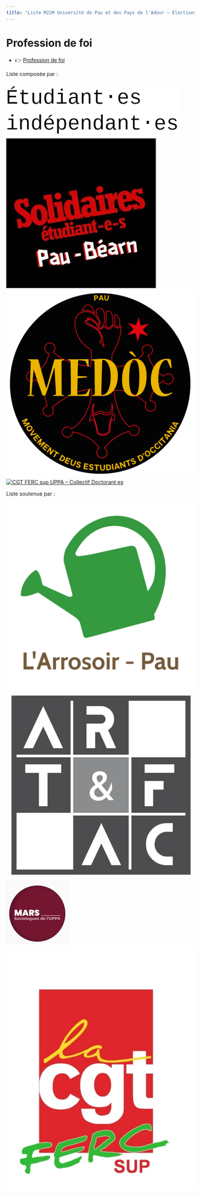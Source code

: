 ```yaml
---
title: "Liste M22M Université de Pau et des Pays de l'Adour – Élections 2022"
---
```



# Profession de foi
<div class="professionfoi" markdown="1">

- 👉 [Profession de foi](assets/pdf/2022/PF_M22M_2022-2024.pdf)

<!--
- 👉 [Hauteskunduko adierazpena](assets/pdf/2022/)
- 👉 [Profession de Fe](assets/pdf/2022/)
-->

</div>
<!--
Pour en savoir plus sur nos différents axes :

<div class="professionfoi" markdown="1">

- [💶 Lutte contre la précarité](assets/pdf/2022/)
- [👥 Pour un service public de qualité](assets/pdf/2022/)
- [📚 Démocratisation et accessibilité au savoir](assets/pdf/2022/)
- [🎓 Université de proximité](assets/pdf/2022/)
- [🗣️ Diversité culturelle et linguistique](assets/pdf/2022/)
- [✊ Université en lutte contre les dominations](assets/pdf/2022/)
- [🌱 Université écologique et sans conservateur](assets/pdf/2022/)
- [🥼 Pour une recherche sans précarité !](assets/pdf/2022/)

</div>
-->

Liste composée par :
<div class="partenaires" markdown="1">

<!--[![Nom](assets/img/)](URL)-->

![Étudiant⋅es indépendant⋅es](assets/img/partenaires/independants.png)
[![Solidaires Étudiant·e·s Pau - Béarn](assets/img/partenaires/solidaires.jpg)](https://twitter.com/seslpau)
[![Med'oc de Pau](assets/img/partenaires/medoc.png)](https://www.facebook.com/medocdepau)
[![CGT FERC sup UPPA – Collectif Doctorant⋅es](assets/img/partenaires/)](https://cgt-doctorants-uppa.legtux.org/)
</div>

Liste soutenue par :
<div class="partenaires" markdown="1">

<!--[![Nom](assets/img/)](URL)-->
[![L'Arrosoir Pau Association](assets/img/partenaires/arrosoir.png)](https://larrosoirpau.fr/)
[![Art&Fac](assets/img/partenaires/artefac.jpg)](https://www.facebook.com/art.et.fac.pau/)
[![MARS - Association des Sociologues de l’UPPA](assets/img/partenaires/mars.png)](https://www.instagram.com/sociologie_uppa/)
[![CGT FERC sup UPPA](assets/img/partenaires/cgt.jpg)](https://cgt.fercsup.net/syndicats/aquitaine-limousin-poitou-charentes/universite-de-pau-et-des-pays-de-l-adour-uppa/)
</div>
<!--
# Ressources et communiquées de presse
-->
